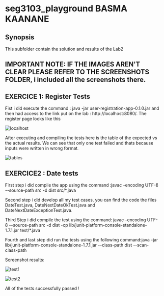 # seg3103_playground BASMA KAANANE

## Synopsis

This subfolder contain the solution and results of the Lab2

## IMPORTANT NOTE: IF THE IMAGES AREN'T CLEAR PLEASE REFER TO THE SCREENSHOTS FOLDER, i included all the screenshots there. 

## EXERCICE 1: Register Tests
Fist i did execute the command : java -jar user-registration-app-0.1.0.jar
and then had access to the link put on the lab : http://localhost:8080/.
The register page looks like this 

![localhost](https://user-images.githubusercontent.com/58495262/119888683-ad67cc00-bf03-11eb-8b5b-dca882dac1ec.png)

After executing and compiling the tests here is the table of the expected vs the actual results. We can see that only one test failed and thats because inputs were written in wrong format.  

![tables](https://user-images.githubusercontent.com/58495262/119891613-2fa5bf80-bf07-11eb-85f1-abf557ca5f1d.png)


## EXERCICE2 : Date tests

First step i did compile the app using the command :javac -encoding UTF-8 --source-path src -d dist src/*.java

Second step i did develop all my test cases, you can find the code the files DateTest.java, DateNextDateOkTest.java and DateNextDateExceptionTest.java. 

Third Step i did compile the test using the command: javac -encoding UTF-8 --source-path src -d dist -cp lib/junit-platform-console-standalone-1.7.1.jar test/*.java

Fourth and last step did run the tests using the following command:java -jar lib/junit-platform-console-standalone-1.7.1.jar --class-path dist --scan-class-path

Screenshot results:

![test1](https://user-images.githubusercontent.com/58495262/119890259-9cb85580-bf05-11eb-92f0-15393558ec3f.png)

![test2](https://user-images.githubusercontent.com/58495262/119890290-a5a92700-bf05-11eb-8727-3b117b9acc9d.png)

All of the tests successfully passed !


